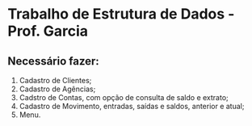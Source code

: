 # Trabalho de Estrutura de Dados - Prof. Garcia

## Necessário fazer:
  1. Cadastro de Clientes;
  2. Cadastro de Agências;
  3. Cadstro de Contas, com opção de consulta de saldo e extrato;
  4. Cadastro de Movimento, entradas, saídas e saldos, anterior e atual;
  5. Menu.
